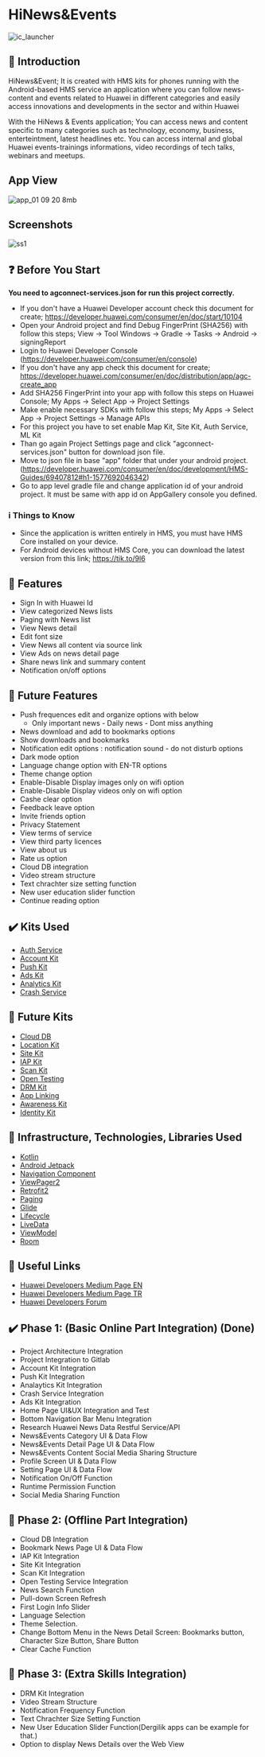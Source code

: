 


# HiNews&Events

![ic_launcher](https://user-images.githubusercontent.com/69962068/91865062-a57f4200-ec79-11ea-8cfb-3b32393b83ae.png)

## :notebook_with_decorative_cover: Introduction 
HiNews&Event; It is created with HMS kits for phones running with the Android-based HMS service an application where you can follow news-content and events related to Huawei in different categories and easily access innovations and developments in the sector and within Huawei 

With the HiNews & Events application;
You can access news and content specific to many categories such as technology, economy, business, enterteintment, latest headlines etc.
You can access internal and global Huawei events-trainings informations, video recordings of tech talks, webinars and meetups.


## App View
![app_01 09 20 8mb](https://user-images.githubusercontent.com/69962068/91869348-71f2e680-ec7e-11ea-813a-275ec627f4c5.gif)

## Screenshots
![ss1](https://user-images.githubusercontent.com/69962068/91864791-5507e480-ec79-11ea-910c-2601a8dc36c8.png)


 ## :question: Before You Start 
 **You need to agconnect-services.json for run this project correctly.**

- If you don't have a Huawei Developer account check this document for create; https://developer.huawei.com/consumer/en/doc/start/10104
- Open your Android project and find Debug FingerPrint (SHA256) with follow this steps; View -> Tool Windows -> Gradle -> Tasks -> Android -> signingReport
- Login to Huawei Developer Console (https://developer.huawei.com/consumer/en/console)
- If you don't have any app check this document for create; https://developer.huawei.com/consumer/en/doc/distribution/app/agc-create_app
- Add SHA256 FingerPrint into your app with follow this steps on Huawei Console; My Apps -> Select App -> Project Settings
- Make enable necessary SDKs with follow this steps; My Apps -> Select App -> Project Settings -> Manage APIs
- For this project you have to set enable Map Kit, Site Kit, Auth Service, ML Kit
- Than go again Project Settings page and click "agconnect-services.json" button for download json file.
- Move to json file in base "app" folder that under your android project. (https://developer.huawei.com/consumer/en/doc/development/HMS-Guides/69407812#h1-1577692046342)
- Go to app level gradle file and change application id of your android project. It must be same with app id on AppGallery console you defined.


### :information_source: Things to Know
- Since the application is written entirely in HMS, you must have HMS Core installed on your device.
- For Android devices without HMS Core, you can download the latest version from this link; https://tik.to/9l6


## :rocket: Features 
* Sign In with Huawei Id
* View categorized News lists
* Paging with News list 
* View News detail
* Edit font size
* View News all content via source link
* View Ads on news detail page
* Share news link and summary content
* Notification on/off options


## :milky_way: Future Features 
* Push frequences edit and organize options with below 
  - Only important news - Daily news - Dont miss anything
* News download and add to bookmarks options
* Show downloads and bookmarks
* Notification edit options : notification sound - do not disturb options
* Dark mode option
* Language change option with EN-TR options
* Theme change option
* Enable-Disable Display images only on wifi option
* Enable-Disable Display videos only on wifi option
* Cashe clear option
* Feedback leave option
* Invite friends option
* Privacy Statement
* View terms of service
* View third party licences
* View about us
* Rate us option
* Cloud DB integration
* Video stream structure
* Text chrachter size setting function
* New user education slider function
* Continue reading option


## :heavy_check_mark: Kits Used 
* [Auth Service](https://developer.huawei.com/consumer/en/doc/development/AppGallery-connect-Guides/agc-auth-service-introduction)
* [Account Kit](https://developer.huawei.com/consumer/en/doc/development/HMSCore-Guides/introduction-0000001050048870)
* [Push Kit](https://developer.huawei.com/consumer/en/doc/development/HMSCore-Guides/service-introduction-0000001050040060)
* [Ads Kit](https://developer.huawei.com/consumer/en/doc/development/HMSCore-Guides/publisher-service-introduction-0000001050064960)
* [Analytics Kit](https://developer.huawei.com/consumer/en/doc/development/HMSCore-Guides/introduction-0000001050745149)
* [Crash Service](https://developer.huawei.com/consumer/en/doc/development/AppGallery-connect-Guides/agc-crash-introduction)


## :wrench:  Future Kits
* [Cloud DB ](https://developer.huawei.com/consumer/en/doc/development/AppGallery-connect-Guides/clouddb-quick_start_overview)
* [Location Kit](https://developer.huawei.com/consumer/en/doc/development/HMSCore-Guides/introduction-0000001050706106)
* [Site Kit](https://developer.huawei.com/consumer/en/doc/development/HMSCore-Guides/android-sdk-introduction-0000001050158571)
* [IAP Kit](https://developer.huawei.com/consumer/en/doc/development/HMS-Guides/iap-service-introduction-v4)
* [Scan Kit](https://developer.huawei.com/consumer/en/doc/development/HMSCore-Guides-V5/service-introduction-0000001050041994-V5)
* [Open Testing ](https://developer.huawei.com/consumer/en/doc/development/AppGallery-connect-Guides/agc-betatest-introduction)
* [DRM Kit ](https://developer.huawei.com/consumer/en/doc/development/HMSCore-Guides-V5/introduction-0000001050041933-V5)
* [App Linking ](https://developer.huawei.com/consumer/en/doc/development/AppGallery-connect-Guides/agc-applinking-introduction)
* [Awareness Kit ](https://developer.huawei.com/consumer/en/doc/development/HMSCore-Guides/service-introduction-0000001050031140)
* [Identity Kit ](https://developer.huawei.com/consumer/en/doc/development/HMSCore-Guides/introduction-0000001050040471)


## :star2: Infrastructure, Technologies, Libraries Used 
* [Kotlin ](https://kotlinlang.org/)
* [Android Jetpack ](https://developer.android.com/jetpack)
* [Navigation Component ](https://developer.android.com/guide/navigation/navigation-getting-started)
* [ViewPager2 ](https://developer.android.com/jetpack/androidx/releases/viewpager2)
* [Retrofit2 ](https://square.github.io/retrofit/)
* [Paging ](https://developer.android.com/topic/libraries/architecture/paging)
* [Glide ](https://bumptech.github.io/glide/doc/getting-started.html)
* [Lifecycle ](https://developer.android.com/jetpack/androidx/releases/lifecycle)
* [LiveData ](https://developer.android.com/reference/androidx/lifecycle/LiveData)
* [ViewModel ](https://developer.android.com/topic/libraries/architecture/viewmodel)
* [Room ](https://developer.android.com/topic/libraries/architecture/room)


## :link: Useful Links 
* [Huawei Developers Medium Page EN](https://medium.com/huawei-developers)
* [Huawei Developers Medium Page TR](https://medium.com/huawei-developers-tr) 
* [Huawei Developers Forum](https://forums.developer.huawei.com/forumPortal/en/home)


## :heavy_check_mark: Phase 1: (Basic Online Part Integration) (Done)
* Project Architecture Integration
* Project Integration to Gitlab
* Account Kit Integration
* Push Kit Integration
* Analaytics Kit Integration
* Crash Service Integration
* Ads Kit Integration
* Home Page UI&UX Integration and Test
* Bottom Navigation Bar Menu Integration
* Research Huawei News Data Restful Service/API
* News&Events Category UI & Data Flow
* News&Events Detail Page UI & Data Flow
* News&Events Content Social Media Sharing Structure
* Profile Screen UI & Data Flow
* Setting Page UI & Data Flow
* Notification On/Off Function
* Runtime Permission Function
* Social Media Sharing Function


## :milky_way: Phase 2: (Offline Part Integration)
* Cloud DB Integration
* Bookmark News Page UI & Data Flow
* IAP Kit Integration
* Site Kit Integration
* Scan Kit Integration
* Open Testing Service Integration
* News Search Function
* Pull-down Screen Refresh
* First Login Info Slider
* Language Selection
* Theme Selection.
* Change Bottom Menu in the News Detail Screen: Bookmarks button, Character Size Button, Share Button
* Clear Cache Function
 
## :milky_way: Phase 3: (Extra Skills Integration)
* DRM Kit Integration
* Video Stream Structure
* Notification Frequency Function
* Text Chrachter Size Setting Function
* New User Education Slider Function(Dergilik apps can be example for that.)
* Option to display News Details over the Web View

